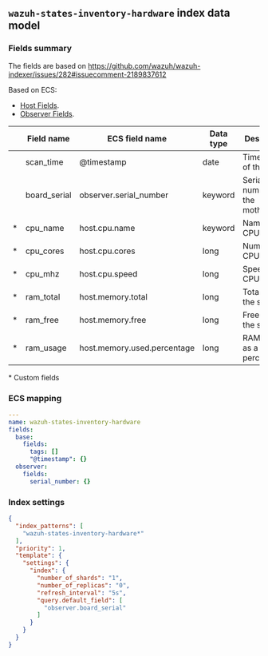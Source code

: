 ## `wazuh-states-inventory-hardware` index data model

### Fields summary

The fields are based on https://github.com/wazuh/wazuh-indexer/issues/282#issuecomment-2189837612

Based on ECS:

-   [Host Fields](https://www.elastic.co/guide/en/ecs/current/ecs-host.html).
-   [Observer Fields](https://www.elastic.co/guide/en/ecs/current/ecs-observer.html).

|     | Field name   | ECS field name                | Data type | Description                      |
| --- | ------------ | ----------------------------- | --------- | -------------------------------- |
|     | scan_time    | @timestamp                    | date      | Timestamp of the scan            |
|     | board_serial | observer.serial_number        | keyword   | Serial number of the motherboard |
| *   | cpu_name     | host.cpu.name               | keyword   | Name of the CPU                  |
| *   | cpu_cores    | host.cpu.cores              | long      | Number of CPU cores              |
| *   | cpu_mhz      | host.cpu.speed              | long      | Speed of the CPU in MHz          |
| *   | ram_total    | host.memory.total           | long      | Total RAM in the system          |
| *   | ram_free     | host.memory.free            | long      | Free RAM in the system           |
| *   | ram_usage    | host.memory.used.percentage | long      | RAM usage as a percentage        |

\* Custom fields

### ECS mapping

```yml
---
name: wazuh-states-inventory-hardware
fields:
  base:
    fields:
      tags: []
      "@timestamp": {}
  observer:
    fields:
      serial_number: {}
```

### Index settings

```json
{
  "index_patterns": [
    "wazuh-states-inventory-hardware*"
  ],
  "priority": 1,
  "template": {
    "settings": {
      "index": {
        "number_of_shards": "1",
        "number_of_replicas": "0",
        "refresh_interval": "5s",
        "query.default_field": [
          "observer.board_serial"
        ]
      }
    }
  }
}
```
